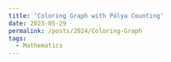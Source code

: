 ```yaml
---
title: 'Coloring Graph with Pólya Counting'
date: 2023-05-29
permalink: /posts/2024/Coloring-Graph
tags:
  - Mathematics
---
```

